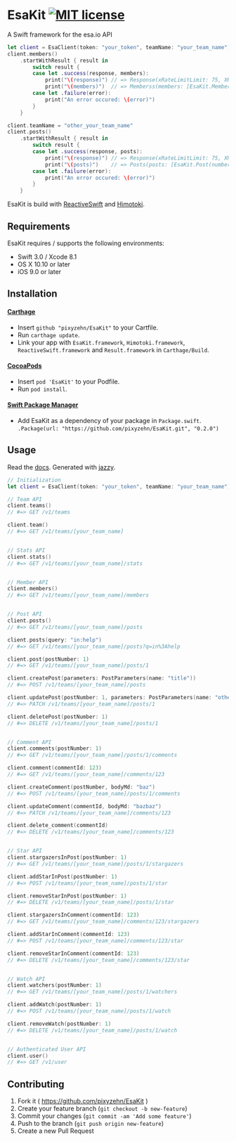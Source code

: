 # EsaKit [![MIT license](https://img.shields.io/badge/license-MIT-lightgrey.svg)](https://raw.githubusercontent.com/pixyzehn/EsaKit/master/LICENSE.md)
A Swift framework for the esa.io API

```swift
let client = EsaClient(token: "your_token", teamName: "your_team_name")
client.members()
    .startWithResult { result in
        switch result {
        case let .success(response, members):
            print("\(response)") // => Response(xRateLimitLimit: 75, XRateLimitRemaining: 71)
            print("\(members)")  // => Memberss(members: [EsaKit.MemberUser(name:...
        case let .failure(error):
            print("An error occured: \(error)")
        }
    }

client.teamName = "other_your_team_name"
client.posts()
	.startWithResult { result in
		switch result {
		case let .success(response, posts):
			print("\(response)") // => Response(xRateLimitLimit: 75, XRateLimitRemaining: 70)
			print("\(posts)")    // => Posts(posts: [EsaKit.Post(number: 11, name:...
		case let .failure(error):
			print("An error occured: \(error)")
		}
	}
```

EsaKit is build with [ReactiveSwift](https://github.com/ReactiveCocoa/ReactiveSwift) and [Himotoki](https://github.com/ikesyo/Himotoki).

## Requirements

EsaKit requires / supports the following environments:

- Swift 3.0 / Xcode 8.1
- OS X 10.10 or later
- iOS 9.0 or later

## Installation

#### [Carthage](https://github.com/Carthage/Carthage)

- Insert `github "pixyzehn/EsaKit"` to your Cartfile.
- Run `carthage update`.
- Link your app with `EsaKit.framework`, `Himotoki.framework`, `ReactiveSwift.framework` and `Result.framework` in `Carthage/Build`.

#### [CocoaPods](https://github.com/cocoapods/cocoapods)

- Insert `pod 'EsaKit'` to your Podfile.
- Run `pod install`.

#### [Swift Package Manager](https://github.com/apple/swift-package-manager)

- Add EsaKit as a dependency of your package in `Package.swift`. `.Package(url: "https://github.com/pixyzehn/EsaKit.git", "0.2.0")`

## Usage

Read the [docs](https://pixyzehn.com/EsaKit/). Generated with [jazzy](https://github.com/realm/jazzy).

```swift
// Initialization
let client = EsaClient(token: "your_token", teamName: "your_team_name")

// Team API
client.teams()
// #=> GET /v1/teams

client.team()
// #=> GET /v1/teams/[your_team_name]


// Stats API
client.stats()
// #=> GET /v1/teams/[your_team_name]/stats


// Member API
client.members()
// #=> GET /v1/teams/[your_team_name]/members


// Post API
client.posts()
// #=> GET /v1/teams/[your_team_name]/posts

client.posts(query: "in:help")
// #=> GET /v1/teams/[your_team_name]/posts?q=in%3Ahelp

client.post(postNumber: 1)
// #=> GET /v1/teams/[your_team_name]/posts/1

client.createPost(parameters: PostParameters(name: "title"))
// #=> POST /v1/teams/[your_team_name]/posts

client.updatePost(postNumber: 1, parameters: PostParameters(name: "other_title"))
// #=> PATCH /v1/teams/[your_team_name]/posts/1

client.deletePost(postNumber: 1)
// #=> DELETE /v1/teams/[your_team_name]/posts/1


// Comment API
client.comments(postNumber: 1)
// #=> GET /v1/teams/[your_team_name]/posts/1/comments

client.comment(commentId: 123)
// #=> GET /v1/teams/[your_team_name]/comments/123

client.createComment(postNumber, bodyMd: "baz")
// #=> POST /v1/teams/[your_team_name]/posts/1/comments

client.updateComment(commentId, bodyMd: "bazbaz")
// #=> PATCH /v1/teams/[your_team_name]/comments/123

client.delete_comment(commentId)
// #=> DELETE /v1/teams/[your_team_name]/comments/123


// Star API
client.stargazersInPost(postNumber: 1)
// #=> GET /v1/teams/[your_team_name]/posts/1/stargazers

client.addStarInPost(postNumber: 1)
// #=> POST /v1/teams/[your_team_name]/posts/1/star

client.removeStarInPost(postNumber: 1)
// #=> DELETE /v1/teams/[your_team_name]/posts/1/star

client.stargazersInComment(commentId: 123)
// #=> GET /v1/teams/[your_team_name]/comments/123/stargazers

client.addStarInComment(commentId: 123)
// #=> POST /v1/teams/[your_team_name]/comments/123/star

client.removeStarInComment(commentId: 123)
// #=> DELETE /v1/teams/[your_team_name]/comments/123/star


// Watch API
client.watchers(postNumber: 1)
// #=> GET /v1/teams/[your_team_name]/posts/1/watchers

client.addWatch(postNumber: 1)
// #=> POST /v1/teams/[your_team_name]/posts/1/watch

client.removeWatch(postNumber: 1)
// #=> DELETE /v1/teams/[your_team_name]/posts/1/watch


// Authenticated User API
client.user()
// #=> GET /v1/user
```

## Contributing

1. Fork it ( https://github.com/pixyzehn/EsaKit )
2. Create your feature branch (`git checkout -b new-feature`)
3. Commit your changes (`git commit -am 'Add some feature'`)
4. Push to the branch (`git push origin new-feature`)
5. Create a new Pull Request
